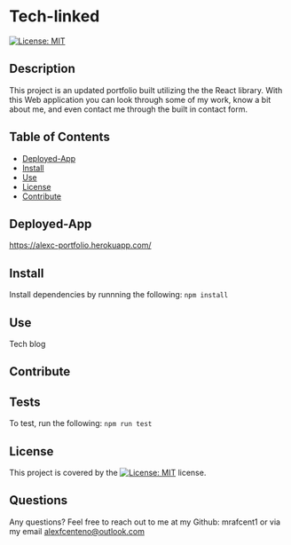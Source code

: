 # Tech-linked
[![License: MIT](https://img.shields.io/badge/License-MIT-yellow.svg)](https://opensource.org/licenses/MIT)

## Description
This project is an updated portfolio built utilizing the the React library.
With this Web application you can look through some of my work, know a bit about me, and even contact me through the built in contact form.

## Table of Contents
* [Deployed-App](#Deployed-App)
* [Install](#Install)
* [Use](#Use)
* [License](#License)
* [Contribute](#Contribute)

## Deployed-App
https://alexc-portfolio.herokuapp.com/

## Install
Install dependencies by runnning the following:
`npm install`

## Use
Tech blog 

## Contribute


## Tests
To test, run the following:
`npm run test`

## License
This project is covered by the [![License: MIT](https://img.shields.io/badge/License-MIT-yellow.svg)](https://opensource.org/licenses/MIT) license.

## Questions
Any questions? Feel free to reach out to me at my Github: mrafcent1 or via my email alexfcenteno@outlook.com
